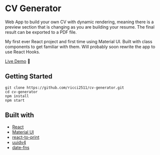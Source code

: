 # CV Generator

Web App to build your own CV with dynamic rendering, meaning there is a preview
section that is changing as you are building your resume. The final result can be 
exported to a PDF file.

My first ever React project and first time using Material UI. Built with class components
to get familiar with them. Will probably soon rewrite the app to use React Hooks.

[Live Demo](https://ricci2511.github.io/cv-generator/) :star2:

## Getting Started
```
git clone https://github.com/ricci2511/cv-generator.git
cd cv-generator
npm install
npm start
```
## Built with
* [React](https://reactjs.org/)
* [Material UI](https://mui.com/)
* [react-to-print](https://github.com/gregnb/react-to-print)
* [uuidv4](https://github.com/thenativeweb/uuidv4)
* [date-fns](https://date-fns.org/)